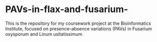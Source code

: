 # PAVs-in-flax-and-fusarium-
This is the repository for my coursework project at the Bioinformatics Institute, focused on presence–absence variations (PAVs) in Fusarium oxysporum and Linum usitatissimum
